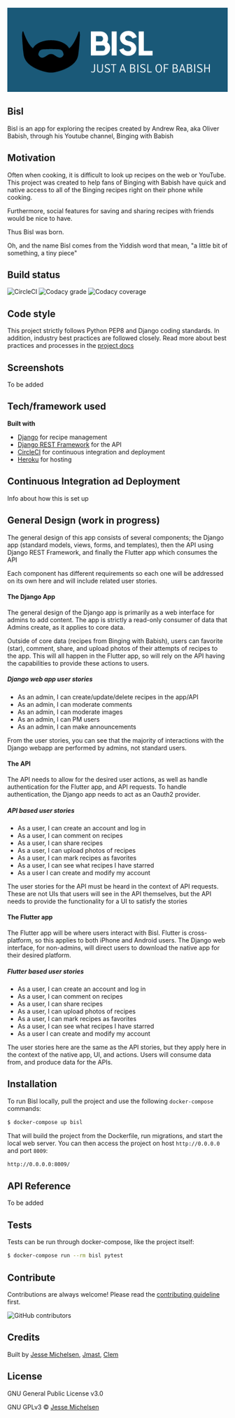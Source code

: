 ![bisl logo](static/common/img/bisl_logo.png)

## Bisl
Bisl is an app for exploring the recipes created by Andrew Rea, aka Oliver Babish, through his Youtube channel, Binging with Babish

## Motivation
Often when cooking, it is difficult to look up recipes on the web or YouTube. This project was created to help fans of Binging with Babish have quick and native access to all of the Binging recipes right on their phone while cooking.

Furthermore, social features for saving and sharing recipes with friends would be nice to have.

Thus Bisl was born.

Oh, and the name Bisl comes from the Yiddish word that mean, "a little bit of something, a tiny piece"

## Build status

![CircleCI](https://img.shields.io/circleci/build/github/jmichelsen/bisl__backend?logo=circleci&style=for-the-badge&token=a03eab67c6f91209061f4e2d7f720e1fd6347ba2)
![Codacy grade](https://img.shields.io/codacy/grade/ec793dad8579484a8917626e98989507?logo=codacy&style=for-the-badge)
![Codacy coverage](https://img.shields.io/codacy/coverage/ec793dad8579484a8917626e98989507?logo=codacy&style=for-the-badge)

## Code style
This project strictly follows Python PEP8 and Django coding standards. In addition, industry best practices are followed closely. Read more about best practices and processes in the [project docs](https://github.com/jmichelsen/bisl__backend/tree/master/docs) 
 
## Screenshots
To be added

## Tech/framework used

<b>Built with</b>
 -  [Django](https://www.djangoproject.com/) for recipe management
 -  [Django REST Framework](https://www.django-rest-framework.org/) for the API
 -  [CircleCI](https://circleci.com/) for continuous integration and deployment
 -  [Heroku](https://heroku.com/) for hosting

## Continuous Integration ad Deployment
Info about how this is set up

## General Design (work in progress)
The general design of this app consists of several components; 
the Django app (standard models, views, forms, and templates), then the API using Django REST Framework,
and finally the Flutter app which consumes the API

Each component has different requirements so each one will be addressed on its own here and will include related user stories.

#### The Django App
The general design of the Django app is primarily as a web interface for admins to add content.
The app is strictly a read-only consumer of data that Admins create, as it applies to core data.

Outside of core data (recipes from Binging with Babish), users can favorite (star), comment, share,
and upload photos of their attempts of recipes to the app. This will all happen in the Flutter app, 
so will rely on the API having the capabilities to provide these actions to users.

##### Django web app user stories
 -  As an admin, I can create/update/delete recipes in the app/API
 -  As an admin, I can moderate comments
 -  As an admin, I can moderate images
 -  As an admin, I can PM users
 -  As an admin, I can make announcements

From the user stories, you can see that the majority of interactions with the Django webapp are
performed by admins, not standard users.

#### The API
The API needs to allow for the desired user actions, as well as handle authentication for the Flutter
app, and API requests. To handle authentication, the Django app needs to act as an Oauth2 provider.

##### API based user stories
 -  As a user, I can create an account and log in
 -  As a user, I can comment on recipes
 -  As a user, I can share recipes
 -  As a user, I can upload photos of recipes
 -  As a user, I can mark recipes as favorites
 -  As a user, I can see what recipes I have starred
 -  As a user I can create and modify my account

The user stories for the API must be heard in the context of API requests. These are not UIs that users
will see in the API themselves, but the API needs to provide the functionality for a UI to satisfy the stories

#### The Flutter app
The Flutter app will be where users interact with Bisl. Flutter is cross-platform, so this applies
to both iPhone and Android users. The Django web interface, for non-admins, will direct users to
download the native app for their desired platform.

##### Flutter based user stories
 -  As a user, I can create an account and log in
 -  As a user, I can comment on recipes
 -  As a user, I can share recipes
 -  As a user, I can upload photos of recipes
 -  As a user, I can mark recipes as favorites
 -  As a user, I can see what recipes I have starred
 -  As a user I can create and modify my account

The user stories here are the same as the API stories, but they apply here in the context of
the native app, UI, and actions. Users will consume data from, and produce data for the APIs.

## Installation
To run Bisl locally, pull the project and use the following `docker-compose` commands:
```bash
$ docker-compose up bisl
```

That will build the project from the Dockerfile, run migrations, and start the local web server. You can then access the project on host `http://0.0.0.0` and port `8009`:
```bash
http://0.0.0.0:8009/
```
## API Reference
To be added

## Tests
Tests can be run through docker-compose, like the project itself:
```bash
$ docker-compose run --rm bisl pytest
```

## Contribute
Contributions are always welcome! Please read the [contributing guideline](CONTRIBUTING.md) first.

![GitHub contributors](https://img.shields.io/github/contributors/jmichelsen/bisl__backend?logo=github&style=for-the-badge)

## Credits
Built by [Jesse Michelsen](https://github.com/jmichelsen), [Jmast](https://github.com/jmast02), [Clem](https://github.com/ClemSau)

## License
GNU General Public License v3.0

GNU GPLv3 © [Jesse Michelsen](https://github.com/jmichelsen)
